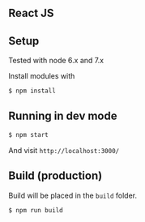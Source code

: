 ## React JS

## Setup

Tested with node 6.x and 7.x

Install modules with 
```bash
$ npm install
```

## Running in dev mode

```bash
$ npm start
```

And visit `http://localhost:3000/` 

## Build (production)

Build will be placed in the `build` folder.

```bash
$ npm run build
```
